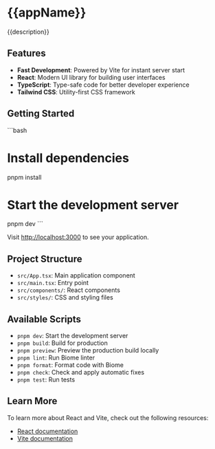 # {{appName}}

{{description}}

## Features

- **Fast Development**: Powered by Vite for instant server start
- **React**: Modern UI library for building user interfaces
- **TypeScript**: Type-safe code for better developer experience
- **Tailwind CSS**: Utility-first CSS framework

## Getting Started

\`\`\`bash
# Install dependencies
pnpm install

# Start the development server
pnpm dev
\`\`\`

Visit [http://localhost:3000](http://localhost:3000) to see your application.

## Project Structure

- `src/App.tsx`: Main application component
- `src/main.tsx`: Entry point
- `src/components/`: React components
- `src/styles/`: CSS and styling files

## Available Scripts

- `pnpm dev`: Start the development server
- `pnpm build`: Build for production
- `pnpm preview`: Preview the production build locally
- `pnpm lint`: Run Biome linter
- `pnpm format`: Format code with Biome
- `pnpm check`: Check and apply automatic fixes
- `pnpm test`: Run tests

## Learn More

To learn more about React and Vite, check out the following resources:
- [React documentation](https://reactjs.org/)
- [Vite documentation](https://vitejs.dev/)
